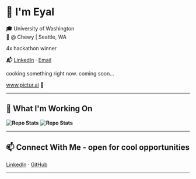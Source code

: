 # 👋 I'm Eyal

**🎓** University of Washington  
**💼** @ Chewy | Seattle, WA

4x hackathon winner

**📬** [LinkedIn](https://www.linkedin.com/in/eyal-shechtman/) · [Email](eyal.shechtman@gmail.com)

cooking something right now. coming soon...

www.pictur.ai 👀

---

## 🔭 What I'm Working On

**![Repo Stats](https://github-readme-stats.vercel.app/api/pin/?username=parsakhaz&repo=open-ai-stylist)**
**![Repo Stats](https://github-readme-stats.vercel.app/api/pin/?username=parsakhaz&repo=open-ai-video-understanding)**

---

## 📫 Connect With Me - open for cool opportunities 

[LinkedIn](https://www.linkedin.com/in/eyal-shechtman/) · [GitHub](https://github.com/EyalShechtman)

---
